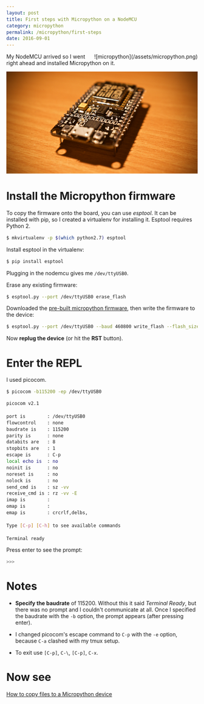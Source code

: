 ```yaml
---
layout: post
title: First steps with Micropython on a NodeMCU
category: micropython
permalink: /micropython/first-steps
date: 2016-09-01
---
```

<div style="float: right" markdown="1">
![micropython](/assets/micropython.png)
</div>

My NodeMCU arrived so I went right ahead and installed Micropython on it.

![nodemcu](/assets/nodemcu.png)

Install the Micropython firmware
================================

To copy the firmware onto the board, you can use *esptool*. It can be installed
with pip, so I created a virtualenv for installing it. Esptool requires Python
2.

```sh
$ mkvirtualenv -p $(which python2.7) esptool
```

Install esptool in the virtualenv:

```sh
$ pip install esptool
```

Plugging in the nodemcu gives me `/dev/ttyUSB0`.

Erase any existing firmware:

```sh
$ esptool.py --port /dev/ttyUSB0 erase_flash
```

Downloaded the [pre-built micropython
firmware](http://micropython.org/download/), then write the firmware to the
device:

```sh
$ esptool.py --port /dev/ttyUSB0 --baud 460800 write_flash --flash_size=8m -fm dio 0 esp8266-20160809-v1.8.3.bin
```

Now **replug the device** (or hit the **RST** button).

Enter the REPL
==============

I used picocom.

```sh
$ picocom -b115200 -ep /dev/ttyUSB0
```
```sh
picocom v2.1

port is        : /dev/ttyUSB0
flowcontrol    : none
baudrate is    : 115200
parity is      : none
databits are   : 8
stopbits are   : 1
escape is      : C-p
local echo is  : no
noinit is      : no
noreset is     : no
nolock is      : no
send_cmd is    : sz -vv
receive_cmd is : rz -vv -E
imap is        :
omap is        :
emap is        : crcrlf,delbs,

Type [C-p] [C-h] to see available commands

Terminal ready
```

Press enter to see the prompt:

```sh
>>>
```

Notes
=====

- **Specify the baudrate** of 115200. Without this it said *Terminal Ready*,
but there was no prompt and I couldn't communicate at all. Once I specified the
baudrate with the `-b` option, the prompt appears (after pressing enter).

- I changed picocom's escape command to `C-p` with the `-e` option, because
`C-a` clashed with my tmux setup.

- To exit use `[C-p]`, ``C-\``, `[C-p]`, `C-x`.

Now see
=======

[How to copy files to a Micropython device](https://beau.click/micropython/mipy)

